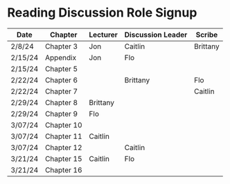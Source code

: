 # Reading Discussion Role Signup

| Date    | Chapter    | Lecturer  | Discussion Leader | Scribe    |
| ------- | ---------- | --------- | ----------------- | --------- |
| 2/8/24  | Chapter 3  |     Jon   |       Caitlin     | Brittany  |
| 2/15/24 | Appendix   |     Jon   |        Flo        |           |
| 2/15/24 | Chapter 5  |           |                   |           |
| 2/22/24 | Chapter 6  |           |     Brittany      |   Flo     |
| 2/22/24 | Chapter 7  |           |                   | Caitlin       |
| 2/29/24 | Chapter 8  |        Brittany   |              |      |
| 2/29/24 | Chapter 9  |      Flo  |                   |     |
| 3/07/24 | Chapter 10 |           |                |      |
| 3/07/24 | Chapter 11 |  Caitlin  |                   |           |
| 3/07/24 | Chapter 12 |           | Caitlin           |           |
| 3/21/24 | Chapter 15 |Caitlin    |         Flo       |           |
| 3/21/24 | Chapter 16 |           |                   |    |Caitlin
